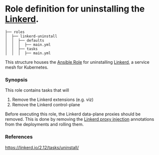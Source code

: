# Role definition for uninstalling the [Linkerd](https://linkerd.io/).

```
├── roles
│  ├── linkerd-uninstall
│  │  ├── defaults
│  │  │  ├── main.yml
│  │  ├── tasks 
│  │  │  ├── main.yml  
```

This structure houses the [Ansible Role](https://docs.ansible.com/ansible/latest/playbook_guide/playbooks_reuse_roles.html#roles) for uninstalling [Linkerd](https://linkerd.io/), a service mesh for Kubernetes. 
                     
### Synopsis

This role contains tasks that will 

1. Remove the Linkerd extensions (e.g. viz)
2. Remove the Linkerd control-plane

Before executing this role, the Linkerd data-plane proxies should be removed. This is done by removing the [Linkerd proxy injection](https://linkerd.io/2.12/features/proxy-injection/) annotations from the deployments and rolling them.  

### References

https://linkerd.io/2.12/tasks/uninstall/
